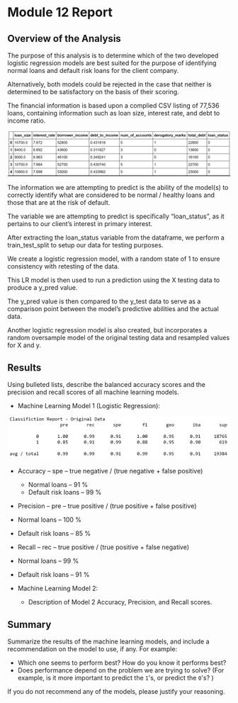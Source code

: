 # Module 12 Report

## Overview of the Analysis


The purpose of this analysis is to determine which of the two developed logistic regression models are best suited for the purpose of identifying normal loans and default risk loans for the client company. 

Alternatively, both models could be rejected in the case that neither is determined to be satisfactory on the basis of their scoring.

The financial information is based upon a complied CSV listing of 77,536 loans, containing information such as loan size, interest rate, and debt to income ratio.

![Raw data](Images/raw_data.PNG)

The information we are attempting to predict is the ability of the model(s) to correctly identify what are considered to be normal / healthy loans and those that are at the risk of default.

The variable we are attempting to predict is specifically “loan_status”, as it pertains to our client’s interest in primary interest.

After extracting the loan_status variable from the dataframe, we perform a train_test_split to setup our data for testing purposes.

We create a logistic regression model, with a random state of 1 to ensure consistency with retesting of the data.

This LR model is then used to run a prediction using the X testing data to produce a y_pred value.

The y_pred value is then compared to the y_test data to serve as a comparison point between the model’s predictive abilities and the actual data.

Another logistic regression model is also created, but incorporates a random oversample model of the original testing data and resampled values for X and y.


## Results

Using bulleted lists, describe the balanced accuracy scores and the precision and recall scores of all machine learning models.

* Machine Learning Model 1 (Logistic Regression):

![Classification Report Original](Images/classification_report_original.PNG) 

  * Accuracy – spe – true negative / (true negative + false positive)
    * Normal loans – 91 %
    * Default risk loans – 99 %
  
  * Precision – pre – true positive / (true positive + false positive)
  * Normal loans – 100 %
  * Default risk loans – 85 %
  
  * Recall – rec – true positive / (true positive + false negative)
  * Normal loans – 99 %
  * Default risk loans – 91 %


* Machine Learning Model 2:
  * Description of Model 2 Accuracy, Precision, and Recall scores.

## Summary

Summarize the results of the machine learning models, and include a recommendation on the model to use, if any. For example:
* Which one seems to perform best? How do you know it performs best?
* Does performance depend on the problem we are trying to solve? (For example, is it more important to predict the `1`'s, or predict the `0`'s? )

If you do not recommend any of the models, please justify your reasoning.
